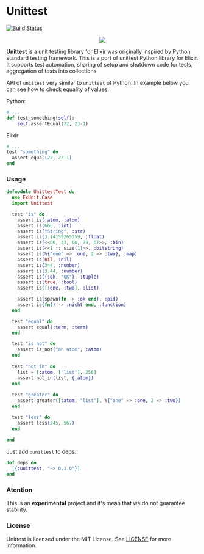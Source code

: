 # Unittest
[![Build Status](https://travis-ci.org/lk-geimfari/unittest.svg?branch=master)](https://travis-ci.org/lk-geimfari/unittest)

<p align="center">
  <img src="https://raw.githubusercontent.com/lk-geimfari/unittest/master/logo.png">
  <br>
</p>

**Unittest** is a unit testing library for Elixir was originally inspired by Python standard testing framework. This is a port of unittest Python library for Elixir. It supports test automation, sharing of setup and shutdown code for tests, aggregation of tests into collections.

API of `unittest` very similar to `unittest` of Python. In example below you can see how to check equality of values:

Python:
```python
# ...
def test_something(self):
    self.assertEqual(22, 23-1)
```

Elixir:
```elixir
# ...
test "something" do
  assert equal(22, 23-1)
end
```

### Usage

```elixir
defmodule UnittestTest do
  use ExUnit.Case
  import Unittest

  test "is" do
    assert is(:atom, :atom)
    assert is(666, :int)
    assert is("String", :str)
    assert is(3.14159265359, :float)
    assert is(<<60, 33, 68, 79, 67>>, :bin)
    assert is(<<1 :: size(1)>>, :bitstring)
    assert is(%{"one" => :one, 2 => :two}, :map)
    assert is(nil, :nil)
    assert is(344, :number)
    assert is(3.44, :number)
    assert is({:ok, "OK"}, :tuple)
    assert is(true, :bool)
    assert is([:one, :two], :list)

    assert is(spawn(fn -> :ok end), :pid) 
    assert is(fn() -> :nicht end, :function)
  end

  test "equal" do
    assert equal(:term, :term)
  end

  test "is not" do
    assert is_not("an atom", :atom)
  end
  
  test "not in" do
    list = [:atom, ["list"], 256]
    assert not_in(list, {:atom})
  end
  
  test "greater" do
    assert greater([:atom, "list"], %{"one" => :one, 2 => :two})
  end

  test "less" do
    assert less(245, 567)
  end
  
end
```

Just add `:unittest` to deps:
```elixir
def deps do
  [{:unittest, "~> 0.1.0"}]
end
```

### Atention
This is an **experimental** project and it's mean that we do not guarantee stability.

### License
Unittest is licensed under the MIT License. See [LICENSE](/LICENSE) for more information.
